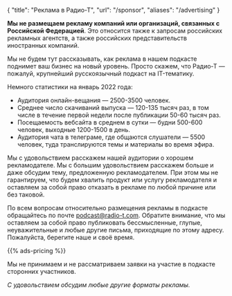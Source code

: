 {
   "title": "Реклама в Радио-Т",
   "url": "/sponsor",
   "aliases": "/advertising"
}

**Мы не размещаем рекламу компаний или организаций, связанных с Российской Федерацией**. Это относится также к запросам российских рекламных агентств, а также российских представительств иностранных компаний.

Мы не будем тут рассказывать, как реклама в нашем подкасте поднимет ваш бизнес на новый уровень. Просто скажем, что Радио-Т — пожалуй, крупнейший русскоязычный подкаст на IT-тематику. 

Немного статистики на январь 2022 года:

- Аудитория онлайн-вещания — 2500-3500 человек.
- Среднее число скачиваний выпуска — 120-135 тысяч раз, в том числе в течение первой недели после публикации 50-60 тысяч раз.
- Посещаемость вебсайта в среднем в сутки — будни 500-600 человек, выходные 1200-1500 в день.
- Аудитория чата в телеграме, где общаются слушатели — 5500 человек, туда транслируются темы и материалы во время эфира.

Мы с удовольствием расскажем нашей аудитории о хорошем рекламодателе. Мы с большим удовольствием расскажем больше и даже обсудим тему, предложенную рекламодателем. При этом мы не гарантируем, что будем хвалить продукт или услугу рекламодателя и оставляем за собой право отказать в рекламе по любой причине или без таковой.

По всем вопросам относительно размещения рекламы в подкасте обращайтесь по почте [podcast@radio-t.com](mailto:podcast@radio-t.com).
Обратите внимание, что мы оставляем за собой право публиковать бессмысленные, глупые, неуважительные и любые другие письма, приходящие по этому адресу. Пожалуйста, берегите наше и своё время.

{{% ads-pricing %}}

Мы не принимаем и не рассматриваем заявки на участие в подкасте сторонних участников.

_С удовольствием обсудим любые другие форматы рекламы._
